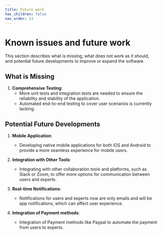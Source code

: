 ```yaml
---
title: Future work
has_children: false
nav_order: 13
---
```


# Known issues and future work

This section describes what is missing, what does not work as it should, and potential future developments to improve or expand the software.

## What is Missing

1. **Comprehensive Testing**:
   - More unit tests and integration tests are needed to ensure the reliability and stability of the application.
   - Automated end-to-end testing to cover user scenarios is currently lacking.

## Potential Future Developments

1. **Mobile Application**:
   - Developing native mobile applications for both iOS and Android to provide a more seamless experience for mobile users.

2. **Integration with Other Tools**:
   - Integrating with other collaboration tools and platforms, such as Slack or Zoom, to offer more options for communication between users and experts.

3. **Real-time Notifications**:
   - Notifications for users and experts now are only emails and will be app notifications, which can affect user experience.
  
3. **Integration of Payment methods**:
   - Integration of Payment methods like Paypal to automate the payment from users to experts.
